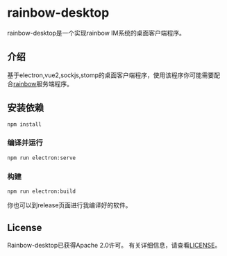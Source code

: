 # rainbow-desktop

rainbow-desktop是一个实现rainbow IM系统的桌面客户端程序。

## 介绍

基于electron,vue2,sockjs,stomp的桌面客户端程序，使用该程序你可能需要配合[rainbow](https://github.com/ch3n90/rainbow)服务端程序。

## 安装依赖
```
npm install
```

### 编译并运行
```
npm run electron:serve
```

### 构建
```
npm run electron:build
```

你也可以到release页面进行我编译好的软件。

## License

Rainbow-desktop已获得Apache 2.0许可。 有关详细信息，请查看[LICENSE](https://github.com/ch3n90/rainbow-desktop/blob/master/LICENSE)。
